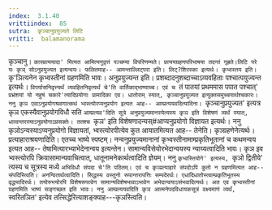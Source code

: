 ```yaml
---
index:  3.1.40
vrittiindex:  85
sutra:  कृञ्चानुप्रयुज्यते लिटि
vritti:  balamanorama 
---
```


कृञ्चानु। `कास्प्रत्ययादा' मित्यत आमित्यनुवृत्तं पञ्चम्या विपरिणम्यते। प्रत्ययग्रहणपरिभाषया तदन्तं गृह्रते।लिटि परे यः कृञ् सोऽनुप्रयुज्यत इत्यन्वयः। फलितमाह-- आमन्ताल्लिट्परा इति। लिट्?शिरस्का इत्यर्थः। कृभ्वस्तय इति। `कृ'ञित्यनेन कृभ्वस्तीनां ग्रहणमिति भावः। अनुप्रयुज्यन्त इति। प्रशब्दादनुशब्दाच्चाऽव्यवहिताः पश्चात्पयुज्यन्त इत्यर्थः। `विपर्यासनिवृत्त्यर्थं व्यवहितनिवृत्यर्थं चे'ति वार्तिकाद्भाष्याच्च। एवं च `तं पातयां प्रथममास पपात पश्चात्' `प्रभ्रंशयां यो नहुषं चकारे'त्यादिप्रयोगाः प्रामादिका एव। धातोराम् स्यात्, कृञ्चानुप्रयुज्यत इत्युक्तसमुच्चयार्थश्चकारः। ननु कृञ एवाऽनुप्रयोगश्रवणात्कथं भ्वस्त्योरप्यनुप्रयोग इत्यत आह-- आम्प्रत्ययवदित्यादिना। `कृञ्चानुप्रयुज्यत' इत्यत्र कृञ एकस्यैवानुप्रयोगविधौ सति `आम्प्रत्यव'दिति सूत्रे अनुप्रयुज्यमानस्येत्यस्य कृञ इति विशेषणं व्यर्थं स्यात्, धात्वन्तरस्याऽनुप्रयोगाऽप्रसक्तेः। ततश्च `कृञ' इति विशेषणादन्यस्#आप्यनुप्रयोगो विज्ञायत इत्यर्थः। ननु कृञोऽन्यस्याऽप्यनुप्रयोगो विज्ञायतां, भ्वस्त्योरपीत्येव कुत आयातमित्यत आह-- तेनेति। कृञ्ग्रहणेनेत्यर्थः। प्रत्याहाराश्रयणादिति। एतच्च भाष्ये स्पष्टम्। नन्वनुप्रयुज्यमानानां कृभ्वस्तीनामाम्प्रकृतिभूतानां च कथमन्वय इत्यत आह-- तेषामित्यारभ्याभेदेनान्वय इत्यन्तेन। सामान्यविसेयोरभेदान्वयस्य न्याय्यत्वादिति भावः। कृञ इव भ्वस्त्योरपि क्रियासामान्यवाचित्वात्, धातूनामनेकार्थत्वादिति ज्ञेयम्। ननु `कृभ्वस्तियोगे' इत्यस्य, `कृञो द्वितीये' त्यस्य च सूत्रस्य मध्ये `अभिविधौ संपदा चे'ति पठितम्। एवं च कृञ्प्रत्याहारे संपदोऽपि कुतो न ग्रहणमित्यत आह-- संपदिस्त्विति। अनन्वितार्थत्वादिति। सिद्धस्य वस्तुनो रूपान्तरापत्तिः सम्पदेरर्थः। एधादिधातोस्त्वाम्प्रकृतिभूतस्य वृद्ध्यादिरर्थः। तयोरुभयोरपि विशेषरूपत्वेन सामान्यविशेषभावाऽभावेन अभेदान्वयाऽसंभवादित्यर्थः। अत एव कृभ्वस्तीनां ग्रहणमिति भाष्यं सङ्गच्छत इति भावः। ननु आम्प्रत्ययवदिति कृञ आत्मनेपदविधायकसूत्रं वक्ष्यमाणं व्यर्थं, `स्वरितञित' इत्येव तत्सिद्धेरित्याशङ्क्याह---कृञस्त्विति। 

